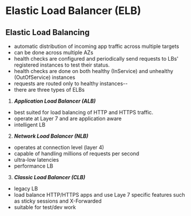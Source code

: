 # Elastic Load Balancer (ELB)

## Elastic Load Balancing
- automatic distribution of incoming app traffic across multiple targets
- can be done across multiple AZs
- health checks are configured and periodically send requests to LBs' registered instances to test their status.
- health checks are done on both healthy (InService) and unhealthy (OutOfService) instances
- requests are routed only to healthy instances--
- there are three types of ELBs

1. ***Application Load Balancer (ALB)***
- best suited for load balancing of HTTP and HTTPS traffic.
- operate at Layer 7 and are application aware
- intelligent LB

2. ***Network Load Balancer (NLB)***
- operates at connection level (layer 4)
- capable of handling millions of requests per second
- ultra-low latencies
- performance LB

3. ***Classic Load Balancer (CLB)***
- legacy LB
- load balance HTTP/HTTPS apps and use Laye 7 specific features such as sticky sessions and X-Forwarded
- suitable for test/dev work